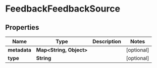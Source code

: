 

# FeedbackFeedbackSource


## Properties

| Name | Type | Description | Notes |
|------------ | ------------- | ------------- | -------------|
|**metadata** | **Map&lt;String, Object&gt;** |  |  [optional] |
|**type** | **String** |  |  [optional] |



